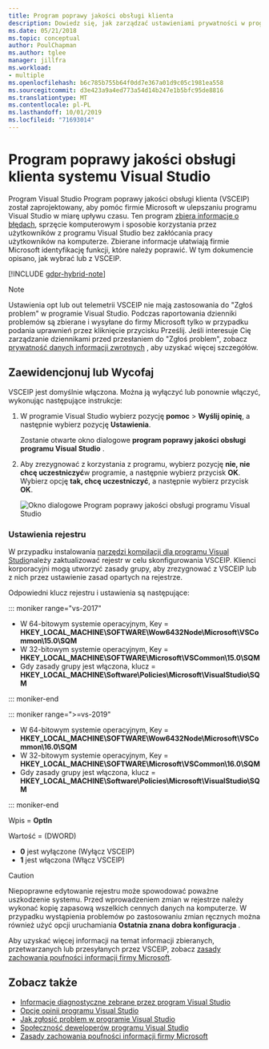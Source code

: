 ```yaml
---
title: Program poprawy jakości obsługi klienta
description: Dowiedz się, jak zarządzać ustawieniami prywatności w programie Visual Studio.
ms.date: 05/21/2018
ms.topic: conceptual
author: PoulChapman
ms.author: tglee
manager: jillfra
ms.workload:
- multiple
ms.openlocfilehash: b6c785b755b64f0dd7e367a01d9c05c1981ea558
ms.sourcegitcommit: d3e423a9a4ed773a54d14b247e1b5bfc95de8816
ms.translationtype: MT
ms.contentlocale: pl-PL
ms.lasthandoff: 10/01/2019
ms.locfileid: "71693014"
---
```

# <a name="visual-studio-customer-experience-improvement-program"></a>Program poprawy jakości obsługi klienta systemu Visual Studio

Program Visual Studio Program poprawy jakości obsługi klienta (VSCEIP) został zaprojektowany, aby pomóc firmie Microsoft w ulepszaniu programu Visual Studio w miarę upływu czasu. Ten program [zbiera informacje o błędach](../ide/diagnostic-data-collection.md), sprzęcie komputerowym i sposobie korzystania przez użytkowników z programu Visual Studio bez zakłócania pracy użytkowników na komputerze. Zbierane informacje ułatwiają firmie Microsoft identyfikację funkcji, które należy poprawić. W tym dokumencie opisano, jak wybrać lub z VSCEIP.

[!INCLUDE [gdpr-hybrid-note](../misc/includes/gdpr-hybrid-note.md)]
> [!NOTE]
> Ustawienia opt lub out telemetrii VSCEIP nie mają zastosowania do "Zgłoś problem" w programie Visual Studio. Podczas raportowania dzienniki problemów są zbierane i wysyłane do firmy Microsoft tylko w przypadku podania uprawnień przez kliknięcie przycisku Prześlij. Jeśli interesuje Cię zarządzanie dziennikami przed przesłaniem do "Zgłoś problem", zobacz [prywatność danych informacji zwrotnych](./developer-community-privacy.md) , aby uzyskać więcej szczegółów.

## <a name="opt-in-or-out"></a>Zaewidencjonuj lub Wycofaj

VSCEIP jest domyślnie włączona. Można ją wyłączyć lub ponownie włączyć, wykonując następujące instrukcje:

1. W programie Visual Studio wybierz pozycję **pomoc** > **Wyślij opinię**, a następnie wybierz pozycję **Ustawienia**.

   Zostanie otwarte okno dialogowe **program poprawy jakości obsługi programu Visual Studio** .

1. Aby zrezygnować z korzystania z programu, wybierz pozycję **nie, nie chcę uczestniczyć**w programie, a następnie wybierz przycisk **OK**. Wybierz opcję **tak, chcę uczestniczyć**, a następnie wybierz przycisk **OK**.

   ![Okno dialogowe Program poprawy jakości obsługi programu Visual Studio](media/experience-improvement-program.png)

### <a name="registry-settings"></a>Ustawienia rejestru

W przypadku instalowania [narzędzi kompilacji dla programu Visual Studio](https://visualstudio.microsoft.com/downloads/#build-tools-for-visual-studio-2017)należy zaktualizować rejestr w celu skonfigurowania VSCEIP. Klienci korporacyjni mogą utworzyć zasady grupy, aby zrezygnować z VSCEIP lub z nich przez ustawienie zasad opartych na rejestrze.

Odpowiedni klucz rejestru i ustawienia są następujące:

::: moniker range="vs-2017"

- W 64-bitowym systemie operacyjnym, Key = **HKEY_LOCAL_MACHINE\SOFTWARE\Wow6432Node\Microsoft\VSCommon\15.0\SQM**
- W 32-bitowym systemie operacyjnym, Key = **HKEY_LOCAL_MACHINE\SOFTWARE\Microsoft\VSCommon\15.0\SQM**
- Gdy zasady grupy jest włączona, klucz = **HKEY_LOCAL_MACHINE\Software\Policies\Microsoft\VisualStudio\SQM**

::: moniker-end

::: moniker range=">=vs-2019"

- W 64-bitowym systemie operacyjnym, Key = **HKEY_LOCAL_MACHINE\SOFTWARE\Wow6432Node\Microsoft\VSCommon\16.0\SQM**
- W 32-bitowym systemie operacyjnym, Key = **HKEY_LOCAL_MACHINE\SOFTWARE\Microsoft\VSCommon\16.0\SQM**
- Gdy zasady grupy jest włączona, klucz = **HKEY_LOCAL_MACHINE\Software\Policies\Microsoft\VisualStudio\SQM**

::: moniker-end

Wpis = **OptIn**

Wartość = (DWORD)

- **0** jest wyłączone (Wyłącz VSCEIP)
- **1** jest włączona (Włącz VSCEIP)

> [!CAUTION]
> Niepoprawne edytowanie rejestru może spowodować poważne uszkodzenie systemu. Przed wprowadzeniem zmian w rejestrze należy wykonać kopię zapasową wszelkich cennych danych na komputerze. W przypadku wystąpienia problemów po zastosowaniu zmian ręcznych można również użyć opcji uruchamiania **Ostatnia znana dobra konfiguracja** .

Aby uzyskać więcej informacji na temat informacji zbieranych, przetwarzanych lub przesyłanych przez VSCEIP, zobacz [zasady zachowania poufności informacji firmy Microsoft](https://privacy.microsoft.com/privacystatement).

## <a name="see-also"></a>Zobacz także

* [Informacje diagnostyczne zebrane przez program Visual Studio](diagnostic-data-collection.md)
* [Opcje opinii programu Visual Studio](../ide/feedback-options.md)
* [Jak zgłosić problem w programie Visual Studio](../ide/how-to-report-a-problem-with-visual-studio.md)
* [Społeczność deweloperów programu Visual Studio](https://developercommunity.visualstudio.com/)
* [Zasady zachowania poufności informacji firmy Microsoft](https://privacy.microsoft.com/privacystatement)
